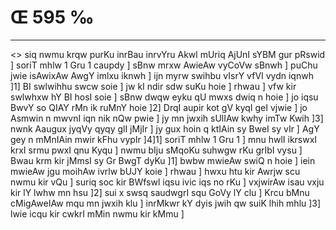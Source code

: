 # Œ 595 ‰
---
<> siq nwmu krqw purKu inrBau
inrvYru Akwl mUriq AjUnI sYBM gur
pRswid ]
soriT mhlw 1 Gru 1 caupdy ]
sBnw mrxw AwieAw vyCoVw sBnwh ] puChu jwie isAwixAw AwgY imlxu
iknwh ] ijn myrw swihbu vIsrY vfVI vydn iqnwh ]1] BI swlwihhu swcw
soie ] jw kI ndir sdw suKu hoie ] rhwau ] vfw kir swlwhxw hY BI hosI
soie ] sBnw dwqw eyku qU mwxs dwiq n hoie ] jo iqsu BwvY so QIAY rMn ik
ruMnY hoie ]2] DrqI aupir kot gV kyqI geI vjwie ] jo Asmwin n mwvnI
iqn nik nQw pwie ] jy mn jwxih sUlIAw kwhy imTw Kwih ]3] nwnk
Aaugux jyqVy qyqy glI jMjIr ] jy gux hoin q ktIAin sy BweI sy vIr ]
AgY gey n mMnIAin mwir kFhu vypIr ]4]1] soriT mhlw 1 Gru 1 ] mnu
hwlI ikrswxI krxI srmu pwxI qnu Kyqu ] nwmu bIju sMqoKu suhwgw rKu
grIbI vysu ] Bwau krm kir jMmsI sy Gr BwgT dyKu ]1] bwbw mwieAw
swiQ n hoie ] iein mwieAw jgu moihAw ivrlw bUJY koie ] rhwau ] hwxu
htu kir Awrjw scu nwmu kir vQu ] suriq soc kir BWfswl iqsu ivic iqs
no rKu ] vxjwirAw isau vxju kir lY lwhw mn hsu ]2] sui x swsq
saudwgrI squ GoVy lY clu ] Krcu bMnu cMigAweIAw mqu mn jwxih klu ]
inrMkwr kY dyis jwih qw suiK lhih mhlu ]3] lwie icqu kir cwkrI mMin
nwmu kir kMmu ]
####
